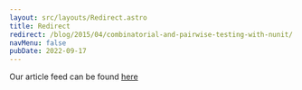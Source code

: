 ```yaml
---
layout: src/layouts/Redirect.astro
title: Redirect
redirect: /blog/2015/04/combinatorial-and-pairwise-testing-with-nunit/
navMenu: false
pubDate: 2022-09-17
---
```

<div>
Our article feed can be found <a href="/blog/2015/04/combinatorial-and-pairwise-testing-with-nunit/">here</a>
</div>
